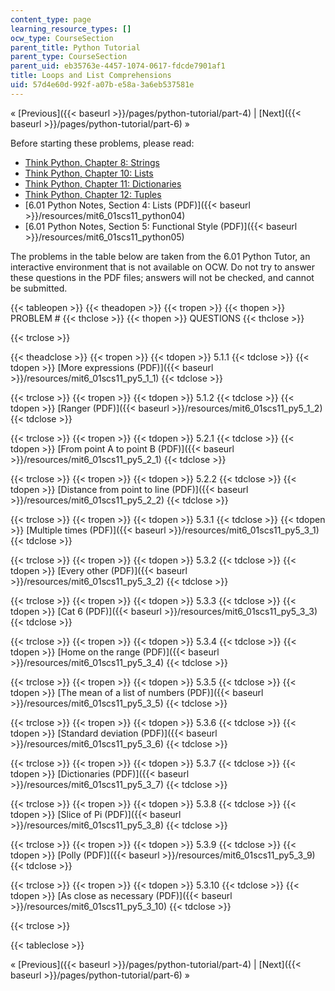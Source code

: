```yaml
---
content_type: page
learning_resource_types: []
ocw_type: CourseSection
parent_title: Python Tutorial
parent_type: CourseSection
parent_uid: eb35763e-4457-1074-0617-fdcde7901af1
title: Loops and List Comprehensions
uid: 57d4e60d-992f-a07b-e58a-3a6eb537581e
---
```


« [Previous]({{< baseurl >}}/pages/python-tutorial/part-4) | [Next]({{< baseurl >}}/pages/python-tutorial/part-6) »

Before starting these problems, please read:

*   [Think Python, Chapter 8: Strings](http://www.greenteapress.com/thinkpython/html/book009.html)
*   [Think Python, Chapter 10: Lists](http://www.greenteapress.com/thinkpython/html/book011.html)
*   [Think Python, Chapter 11: Dictionaries](http://www.greenteapress.com/thinkpython/html/book012.html)
*   [Think Python, Chapter 12: Tuples](http://www.greenteapress.com/thinkpython/html/book013.html)
*   [6.01 Python Notes, Section 4: Lists (PDF)]({{< baseurl >}}/resources/mit6_01scs11_python04)
*   [6.01 Python Notes, Section 5: Functional Style (PDF)]({{< baseurl >}}/resources/mit6_01scs11_python05)

The problems in the table below are taken from the 6.01 Python Tutor, an interactive environment that is not available on OCW. Do not try to answer these questions in the PDF files; answers will not be checked, and cannot be submitted.

{{< tableopen >}}
{{< theadopen >}}
{{< tropen >}}
{{< thopen >}}
PROBLEM #
{{< thclose >}}
{{< thopen >}}
QUESTIONS
{{< thclose >}}

{{< trclose >}}

{{< theadclose >}}
{{< tropen >}}
{{< tdopen >}}
5.1.1
{{< tdclose >}}
{{< tdopen >}}
[More expressions (PDF)]({{< baseurl >}}/resources/mit6_01scs11_py5_1_1)
{{< tdclose >}}

{{< trclose >}}
{{< tropen >}}
{{< tdopen >}}
5.1.2
{{< tdclose >}}
{{< tdopen >}}
[Ranger (PDF)]({{< baseurl >}}/resources/mit6_01scs11_py5_1_2)
{{< tdclose >}}

{{< trclose >}}
{{< tropen >}}
{{< tdopen >}}
5.2.1
{{< tdclose >}}
{{< tdopen >}}
[From point A to point B (PDF)]({{< baseurl >}}/resources/mit6_01scs11_py5_2_1)
{{< tdclose >}}

{{< trclose >}}
{{< tropen >}}
{{< tdopen >}}
5.2.2
{{< tdclose >}}
{{< tdopen >}}
[Distance from point to line (PDF)]({{< baseurl >}}/resources/mit6_01scs11_py5_2_2)
{{< tdclose >}}

{{< trclose >}}
{{< tropen >}}
{{< tdopen >}}
5.3.1
{{< tdclose >}}
{{< tdopen >}}
[Multiple times (PDF)]({{< baseurl >}}/resources/mit6_01scs11_py5_3_1)
{{< tdclose >}}

{{< trclose >}}
{{< tropen >}}
{{< tdopen >}}
5.3.2
{{< tdclose >}}
{{< tdopen >}}
[Every other (PDF)]({{< baseurl >}}/resources/mit6_01scs11_py5_3_2)
{{< tdclose >}}

{{< trclose >}}
{{< tropen >}}
{{< tdopen >}}
5.3.3
{{< tdclose >}}
{{< tdopen >}}
[Cat 6 (PDF)]({{< baseurl >}}/resources/mit6_01scs11_py5_3_3)
{{< tdclose >}}

{{< trclose >}}
{{< tropen >}}
{{< tdopen >}}
5.3.4
{{< tdclose >}}
{{< tdopen >}}
[Home on the range (PDF)]({{< baseurl >}}/resources/mit6_01scs11_py5_3_4)
{{< tdclose >}}

{{< trclose >}}
{{< tropen >}}
{{< tdopen >}}
5.3.5
{{< tdclose >}}
{{< tdopen >}}
[The mean of a list of numbers (PDF)]({{< baseurl >}}/resources/mit6_01scs11_py5_3_5)
{{< tdclose >}}

{{< trclose >}}
{{< tropen >}}
{{< tdopen >}}
5.3.6
{{< tdclose >}}
{{< tdopen >}}
[Standard deviation (PDF)]({{< baseurl >}}/resources/mit6_01scs11_py5_3_6)
{{< tdclose >}}

{{< trclose >}}
{{< tropen >}}
{{< tdopen >}}
5.3.7
{{< tdclose >}}
{{< tdopen >}}
[Dictionaries (PDF)]({{< baseurl >}}/resources/mit6_01scs11_py5_3_7)
{{< tdclose >}}

{{< trclose >}}
{{< tropen >}}
{{< tdopen >}}
5.3.8
{{< tdclose >}}
{{< tdopen >}}
[Slice of Pi (PDF)]({{< baseurl >}}/resources/mit6_01scs11_py5_3_8)
{{< tdclose >}}

{{< trclose >}}
{{< tropen >}}
{{< tdopen >}}
5.3.9
{{< tdclose >}}
{{< tdopen >}}
[Polly (PDF)]({{< baseurl >}}/resources/mit6_01scs11_py5_3_9)
{{< tdclose >}}

{{< trclose >}}
{{< tropen >}}
{{< tdopen >}}
5.3.10
{{< tdclose >}}
{{< tdopen >}}
[As close as necessary (PDF)]({{< baseurl >}}/resources/mit6_01scs11_py5_3_10)
{{< tdclose >}}

{{< trclose >}}

{{< tableclose >}}

« [Previous]({{< baseurl >}}/pages/python-tutorial/part-4) | [Next]({{< baseurl >}}/pages/python-tutorial/part-6) »
